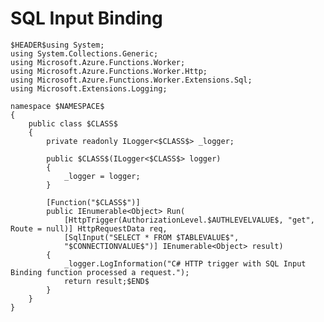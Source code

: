 ﻿---
guid: 25eecaa0-78b4-4b67-8ee7-b2e584770a42
type: File
reformat: True
shortenReferences: True
categories: [Azure]
image: AzureFunctionsTrigger
customProperties: Extension=cs, FileName=SqlInputBinding, ValidateFileName=True
scopes: InAzureFunctionsCSharpProject;MustUseAzureFunctionsIsolatedWorker
uitag: Azure Function Trigger
parameterOrder: (HEADER), (NAMESPACE), (CLASS), AUTHLEVELVALUE, TABLEVALUE, (CONNECTIONVALUE)
HEADER-expression: fileheader()
NAMESPACE-expression: fileDefaultNamespace()
CLASS-expression: getAlphaNumericFileNameWithoutExtension()
AUTHLEVELVALUE-expression: list("Function,Anonymous,User,System,Admin")
TABLEVALUE-expression: constant("[dbo].[table1]")
CONNECTIONVALUE-expression: constant("")
---

# SQL Input Binding

```
$HEADER$using System;
using System.Collections.Generic;
using Microsoft.Azure.Functions.Worker;
using Microsoft.Azure.Functions.Worker.Http;
using Microsoft.Azure.Functions.Worker.Extensions.Sql;
using Microsoft.Extensions.Logging;

namespace $NAMESPACE$
{
    public class $CLASS$
    {
        private readonly ILogger<$CLASS$> _logger;

        public $CLASS$(ILogger<$CLASS$> logger)
        {
            _logger = logger;
        }

        [Function("$CLASS$")]
        public IEnumerable<Object> Run(
            [HttpTrigger(AuthorizationLevel.$AUTHLEVELVALUE$, "get", Route = null)] HttpRequestData req,
            [SqlInput("SELECT * FROM $TABLEVALUE$",
            "$CONNECTIONVALUE$")] IEnumerable<Object> result)
        {
            _logger.LogInformation("C# HTTP trigger with SQL Input Binding function processed a request.");
            return result;$END$
        }
    }
}
```